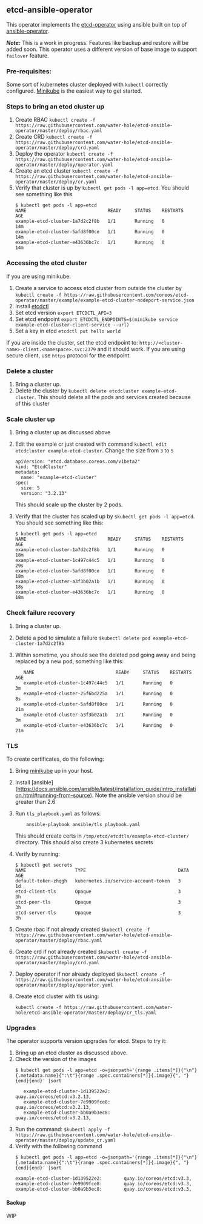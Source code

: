 ## etcd-ansible-operator

This operator implements the [etcd-operator](https://github.com/coreos/etcd-operator/) using ansible built on top of [ansible-operator](https://github.com/water-hole/ansible-operator).

***__Note:__*** This is a work in progress. Features like backup and restore will be added soon. This operator uses a different version of base image to support `failover` feature.

### Pre-requisites:

Some sort of kubernetes cluster deployed with `kubectl` correctly configured. [Minikube](https://github.com/kubernetes/minikube/) is the easiest way to get started.

### Steps to bring an etcd cluster up

1. Create RBAC `kubectl create -f https://raw.githubusercontent.com/water-hole/etcd-ansible-operator/master/deploy/rbac.yaml`
2. Create CRD `kubectl create -f https://raw.githubusercontent.com/water-hole/etcd-ansible-operator/master/deploy/crd.yaml`
3. Deploy the operator `kubectl create -f https://raw.githubusercontent.com/water-hole/etcd-ansible-operator/master/deploy/operator.yaml`
4. Create an etcd cluster `kubectl create -f https://raw.githubusercontent.com/water-hole/etcd-ansible-operator/master/deploy/cr.yaml`
5. Verify that cluster is up by `kubectl get pods -l app=etcd`. You should see something like this
    ```
    $ kubectl get pods -l app=etcd
    NAME                              READY     STATUS    RESTARTS   AGE
    example-etcd-cluster-1a7d2c2f8b   1/1       Running   0          14m
    example-etcd-cluster-5afd8f00ce   1/1       Running   0          14m
    example-etcd-cluster-e43636bc7c   1/1       Running   0          14m
    ```

### Accessing the etcd cluster

If you are using minikube:

1. Create a service to access etcd cluster from outside the cluster by `kubectl create -f https://raw.githubusercontent.com/coreos/etcd-operator/master/example/example-etcd-cluster-nodeport-service.json`
2. Install [etcdctl](https://coreos.com/etcd/docs/latest/getting-started-with-etcd.html)
3. Set etcd version `export ETCDCTL_API=3`
4. Set etcd endpoint `export ETCDCTL_ENDPOINTS=$(minikube service example-etcd-cluster-client-service --url)`
5. Set a key in etcd `etcdctl put hello world`

If you are inside the cluster, set the etcd endpoint to: `http://<cluster-name>-client.<namespace>.svc:2379` and it should work. If you are using secure client, use `https` protocol for the endpoint.

### Delete a cluster
1. Bring a cluster up.
2. Delete the cluster by `kubectl delete etcdcluster example-etcd-cluster`. This should delete all the pods and services created because of this cluster

### Scale cluster up

1. Bring a cluster up as discussed above
2. Edit the example cr just created  with command 
`kubectl edit etcdcluster example-etcd-cluster`. Change the size from `3` to `5`

    ```
    apiVersion: "etcd.database.coreos.com/v1beta2"
    kind: "EtcdCluster"
    metadata:
      name: "example-etcd-cluster"
    spec:
      size: 5
      version: "3.2.13"
    ```
   This should scale up the cluster by 2 pods.
  
3. Verify that the cluster has scaled up by `$kubectl get pods -l app=etcd`. You should see something like this:
    ```
    $ kubectl get pods -l app=etcd
    NAME                              READY     STATUS    RESTARTS   AGE
    example-etcd-cluster-1a7d2c2f8b   1/1       Running   0          18m
    example-etcd-cluster-1c497c44c5   1/1       Running   0          29s
    example-etcd-cluster-5afd8f00ce   1/1       Running   0          18m
    example-etcd-cluster-a3f3b02a1b   1/1       Running   0          18s
    example-etcd-cluster-e43636bc7c   1/1       Running   0          18m
    ```

### Check failure recovery
1. Bring a cluster up.
2. Delete a pod to simulate a failure `$kubectl delete pod example-etcd-cluster-1a7d2c2f8b`
3. Within sometime, you should see the deleted pod going away and being replaced by a new pod, something like this:
    
    ```$ kubectl get pods -l app=etcd
       NAME                              READY     STATUS    RESTARTS   AGE
       example-etcd-cluster-1c497c44c5   1/1       Running   0          3m
       example-etcd-cluster-25f6bd225a   1/1       Running   0          8s
       example-etcd-cluster-5afd8f00ce   1/1       Running   0          21m
       example-etcd-cluster-a3f3b02a1b   1/1       Running   0          3m
       example-etcd-cluster-e43636bc7c   1/1       Running   0          21m   
   ```
       
### TLS

To create certificates, do the following:
1. Bring [minikube](https://github.com/kubernetes/minikube/) up in your host.
2. Install [ansible] (https://docs.ansible.com/ansible/latest/installation_guide/intro_installation.html#running-from-source). Note the ansible version should be greater than 2.6
3. Run `tls_playbook.yaml` as follows:

    ```
        ansible-playbook ansible/tls_playbook.yaml
    ```
   This should create certs in `/tmp/etcd/etcdtls/example-etcd-cluster/` directory. This should also create 3 kubernetes secrets
4. Verify by running:
    ```
    $ kubectl get secrets
    NAME                  TYPE                                  DATA      AGE
    default-token-zhqgh   kubernetes.io/service-account-token   3         1d
    etcd-client-tls       Opaque                                3         3h
    etcd-peer-tls         Opaque                                3         3h
    etcd-server-tls       Opaque                                3         3h
    ```
5. Create rbac if not already created `$kubectl create -f https://raw.githubusercontent.com/water-hole/etcd-ansible-operator/master/deploy/rbac.yaml`
6. Create crd if not already created `$kubectl create -f https://raw.githubusercontent.com/water-hole/etcd-ansible-operator/master/deploy/crd.yaml`
7. Deploy operator if nor already deployed `$kubectl create -f https://raw.githubusercontent.com/water-hole/etcd-ansible-operator/master/deploy/operator.yaml`
8. Create etcd cluster with tls using:
    ```
    kubectl create -f https://raw.githubusercontent.com/water-hole/etcd-ansible-operator/master/deploy/cr_tls.yaml
    ```


### Upgrades

The operator supports version upgrades for etcd. Steps to try it:

1. Bring up an etcd cluster as discussed above.
2. Check the version of the images
    ```
    $ kubectl get pods -l app=etcd -o=jsonpath='{range .items[*]}{"\n"}{.metadata.name}{":\t"}{range .spec.containers[*]}{.image}{", "}{end}{end}' |sort
       
       example-etcd-cluster-1d139522e2:        quay.io/coreos/etcd:v3.2.13,
       example-etcd-cluster-7e9909fce8:        quay.io/coreos/etcd:v3.2.13,
       example-etcd-cluster-bb0a9b3ec8:        quay.io/coreos/etcd:v3.2.13,
   ```
3. Run the command: `$kubectl apply -f https://raw.githubusercontent.com/water-hole/etcd-ansible-operator/master/deploy/update_cr.yaml`
4. Verify with the following command 
    ```
    $ kubectl get pods -l app=etcd -o=jsonpath='{range .items[*]}{"\n"}{.metadata.name}{":\t"}{range .spec.containers[*]}{.image}{", "}{end}{end}' |sort
    
    example-etcd-cluster-1d139522e2:        quay.io/coreos/etcd:v3.3,
    example-etcd-cluster-7e9909fce8:        quay.io/coreos/etcd:v3.3,
    example-etcd-cluster-bb0a9b3ec8:        quay.io/coreos/etcd:v3.3,
    
    ```
#### Backup

WIP